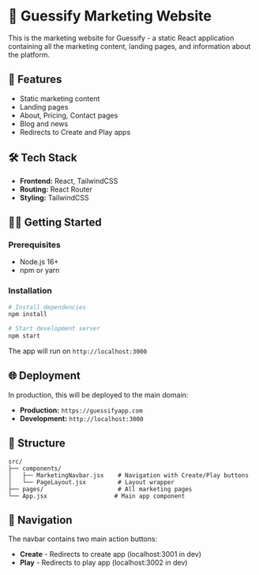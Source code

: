 # 🎵 Guessify Marketing Website

This is the marketing website for Guessify - a static React application containing all the marketing content, landing pages, and information about the platform.

## 🚀 Features

- Static marketing content
- Landing pages
- About, Pricing, Contact pages
- Blog and news
- Redirects to Create and Play apps

## 🛠 Tech Stack

- **Frontend:** React, TailwindCSS
- **Routing:** React Router
- **Styling:** TailwindCSS

## 🏃‍♂️ Getting Started

### Prerequisites

- Node.js 16+
- npm or yarn

### Installation

```bash
# Install dependencies
npm install

# Start development server
npm start
```

The app will run on `http://localhost:3000`

## 🌐 Deployment

In production, this will be deployed to the main domain:

- **Production:** `https://guessifyapp.com`
- **Development:** `http://localhost:3000`

## 📁 Structure

```
src/
├── components/
│   ├── MarketingNavbar.jsx    # Navigation with Create/Play buttons
│   └── PageLayout.jsx         # Layout wrapper
├── pages/                     # All marketing pages
└── App.jsx                   # Main app component
```

## 🔗 Navigation

The navbar contains two main action buttons:

- **Create** - Redirects to create app (localhost:3001 in dev)
- **Play** - Redirects to play app (localhost:3002 in dev)

<!-- Trigger deployment after commit revert -->
